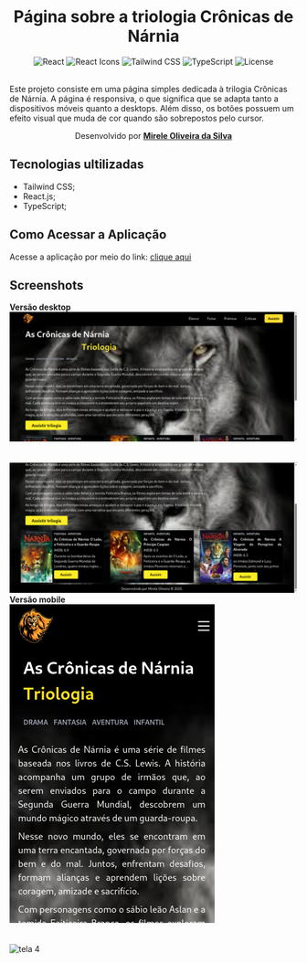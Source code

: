 <div align="center">
  <h1>Página sobre a triologia Crônicas de Nárnia </h1>
  
![React](https://img.shields.io/badge/REACT-19.0.0-blue)
![React Icons](<https://img.shields.io/badge/REACT ICONS-5.5.0-violet>)
![Tailwind CSS](<https://img.shields.io/badge/TAILWIND CSS-4.0.0-indigo>)
![TypeScript](https://img.shields.io/badge/TYPESCRIPT-5.0.0-red)
![License](https://img.shields.io/badge/LICENSE-MIT-yellow)
    <br>
    <br>
   </div>
   
<p>Este projeto consiste em uma página simples dedicada à trilogia Crônicas de Nárnia. A página é responsiva, o que significa que se adapta tanto a dispositivos móveis quanto a desktops. Além disso, os botões possuem um efeito visual que muda de cor quando são sobrepostos pelo cursor.
</p>



  <p align="center">Desenvolvido por <a target="_blank" rel="external" href="https://github.com/MegMinnie/"><strong>Mirele Oliveira da Silva</strong></a><p>
 </p></p>


<div align="left">

  ## Tecnologias ultilizadas
  
-   Tailwind CSS;
-   React.js;
-   TypeScript;

  
  ## Como Acessar a Aplicação
<p>Acesse a aplicação por meio do link: <a href="https://cronicas-narnia.vercel.app/
"_blank">clique aqui</a></p>

## Screenshots
**Versão desktop**
![tela 1 ](tela1.png)
<br><br> <br>
![tela 2 ](tela2.png)
<br>
**Versão mobile**
<br>
![tela 3 ](tela3.png)
<br><br> <br>
![tela 4 ](fotos/tela4.png)

</div>

